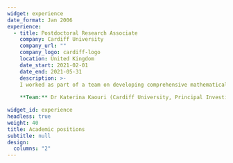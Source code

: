 ```yaml
---
widget: experience
date_format: Jan 2006
experience:
  - title: Postdoctoral Research Associate
    company: Cardiff University
    company_url: ""
    company_logo: cardiff-logo
    location: United Kingdom
    date_start: 2021-02-01
    date_end: 2021-05-31
    description: >- 
    I worked as part of a team on developing comprehensive mathematical models of the airborne transmission of COVID-19 in indoor spaces. The project was in collaboration with the company Smart Separations Ltd. and funded by the Welsh Government.
    
    **Team:** Dr Katerina Kaouri (Cardiff University, Principal Investigator), Prof. Ian Griffiths (University of Oxford, Co-Investigator), Dr Aaron English (PDRA), Dr Alexander Pretty (PDRA), and Zechariah Lau.

widget_id: experience
headless: true
weight: 40
title: Academic positions
subtitle: null
design:
  columns: "2"
---
```

